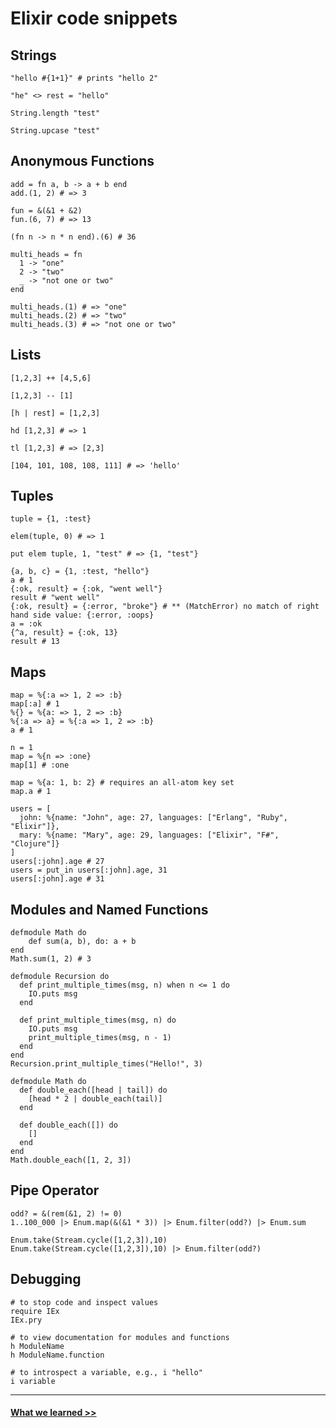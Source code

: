 # Elixir code snippets

## Strings

```
"hello #{1+1}" # prints "hello 2"
```

```
"he" <> rest = "hello"
```

```
String.length "test"
```

```
String.upcase "test"
```

## Anonymous Functions

```
add = fn a, b -> a + b end
add.(1, 2) # => 3
```

```
fun = &(&1 + &2)
fun.(6, 7) # => 13
```

```
(fn n -> n * n end).(6) # 36
```

```
multi_heads = fn
  1 -> "one"
  2 -> "two"
  _ -> "not one or two"
end

multi_heads.(1) # => "one"
multi_heads.(2) # => "two"
multi_heads.(3) # => "not one or two"
```

## Lists

```
[1,2,3] ++ [4,5,6]

[1,2,3] -- [1]

[h | rest] = [1,2,3]

hd [1,2,3] # => 1

tl [1,2,3] # => [2,3]

[104, 101, 108, 108, 111] # => 'hello'
```

## Tuples

```
tuple = {1, :test}

elem(tuple, 0) # => 1

put elem tuple, 1, "test" # => {1, "test"}

{a, b, c} = {1, :test, "hello"}
a # 1
{:ok, result} = {:ok, "went well"}
result # "went well"
{:ok, result} = {:error, "broke"} # ** (MatchError) no match of right hand side value: {:error, :oops}
a = :ok
{^a, result} = {:ok, 13}
result # 13
```

## Maps

```
map = %{:a => 1, 2 => :b}
map[:a] # 1
%{} = %{a: => 1, 2 => :b}
%{:a => a} = %{:a => 1, 2 => :b}
a # 1
```

```
n = 1
map = %{n => :one}
map[1] # :one
```

```
map = %{a: 1, b: 2} # requires an all-atom key set
map.a # 1
```

```
users = [
  john: %{name: "John", age: 27, languages: ["Erlang", "Ruby", "Elixir"]},
  mary: %{name: "Mary", age: 29, languages: ["Elixir", "F#", "Clojure"]}
]
users[:john].age # 27
users = put_in users[:john].age, 31
users[:john].age # 31
```

## Modules and Named Functions

```
defmodule Math do
    def sum(a, b), do: a + b
end
Math.sum(1, 2) # 3
```

```
defmodule Recursion do
  def print_multiple_times(msg, n) when n <= 1 do
    IO.puts msg
  end

  def print_multiple_times(msg, n) do
    IO.puts msg
    print_multiple_times(msg, n - 1)
  end
end
Recursion.print_multiple_times("Hello!", 3)
```

```
defmodule Math do
  def double_each([head | tail]) do
    [head * 2 | double_each(tail)]
  end

  def double_each([]) do
    []
  end
end
Math.double_each([1, 2, 3])
```

## Pipe Operator

```
odd? = &(rem(&1, 2) != 0)
1..100_000 |> Enum.map(&(&1 * 3)) |> Enum.filter(odd?) |> Enum.sum
```

```
Enum.take(Stream.cycle([1,2,3]),10)
Enum.take(Stream.cycle([1,2,3]),10) |> Enum.filter(odd?)
```

## Debugging

```
# to stop code and inspect values
require IEx
IEx.pry
```

```
# to view documentation for modules and functions
h ModuleName
h ModuleName.function
```

```
# to introspect a variable, e.g., i "hello"
i variable
```

-----------------

#### [What we learned >>](../conclusions.md)